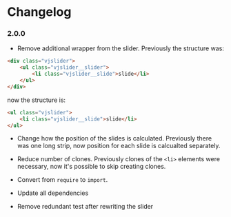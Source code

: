 # Changelog

### 2.0.0

* Remove additional wrapper from the slider. Previously the structure was:
```HTML
<div class="vjslider">
    <ul class="vjslider__slider">
        <li class="vjslider__slide">slide</li>
    </ul>
</div>
```
now the structure is:
```HTML
<ul class="vjslider">
    <li class="vjslider__slide">slide</li>
</ul>
```

* Change how the position of the slides is calculated. Previously there was one long strip, now position for each slide is calcualted separately. 

* Reduce number of clones. Previously clones of the `<li>` elements were necessary, now it's possible to skip creating clones.

* Convert from `require` to `import`. 

* Update all dependencies

* Remove redundant test after rewriting the slider

